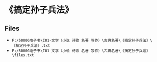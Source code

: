 # 《搞定孙子兵法》

## Files

- `F:/5000G电子书\I01-文学（小说 诗歌 名著 写作）\古典名著\《搞定孙子兵法》\《搞定孙子兵法》.txt`
- `F:/5000G电子书\I01-文学（小说 诗歌 名著 写作）\古典名著\《搞定孙子兵法》\files.txt`
